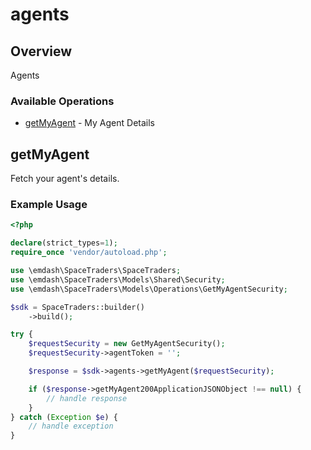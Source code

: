 # agents

## Overview

Agents

### Available Operations

* [getMyAgent](#getmyagent) - My Agent Details

## getMyAgent

Fetch your agent's details.

### Example Usage

```php
<?php

declare(strict_types=1);
require_once 'vendor/autoload.php';

use \emdash\SpaceTraders\SpaceTraders;
use \emdash\SpaceTraders\Models\Shared\Security;
use \emdash\SpaceTraders\Models\Operations\GetMyAgentSecurity;

$sdk = SpaceTraders::builder()
    ->build();

try {
    $requestSecurity = new GetMyAgentSecurity();
    $requestSecurity->agentToken = '';

    $response = $sdk->agents->getMyAgent($requestSecurity);

    if ($response->getMyAgent200ApplicationJSONObject !== null) {
        // handle response
    }
} catch (Exception $e) {
    // handle exception
}
```
